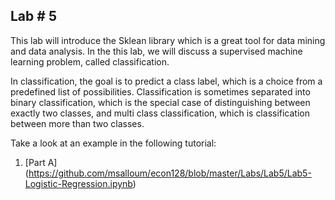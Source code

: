 ## Lab # 5


This lab will introduce the Sklean library which is a great tool for data mining and data analysis. In the this lab, we will discuss a supervised machine learning problem, called classification. 

In classification, the goal is to predict a class label, which is a choice from a predefined list of possibilities. Classification is sometimes separated into binary classification, which is the special case of distinguishing between exactly two classes, and multi class classification, which is classification between more than two classes.  


Take a look at an example in the following tutorial:

1. [Part A] (https://github.com/msalloum/econ128/blob/master/Labs/Lab5/Lab5-Logistic-Regression.ipynb) 

